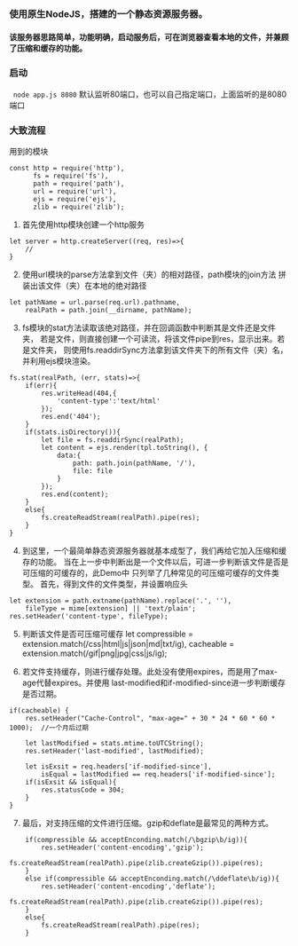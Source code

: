 ### 使用原生NodeJS，搭建的一个静态资源服务器。
#### 该服务器思路简单，功能明确，启动服务后，可在浏览器查看本地的文件，并兼顾了压缩和缓存的功能。
### 启动
``` node app.js 8080```
默认监听80端口，也可以自己指定端口，上面监听的是8080端口

### 大致流程
用到的模块
```
const http = require('http'),
      fs = require('fs'),
      path = require('path'),
      url = require('url'),
      ejs = require('ejs'),
      zlib = require('zlib');
```
1. 首先使用http模块创建一个http服务
```
let server = http.createServer((req, res)=>{
    //
}
```
2. 使用url模块的parse方法拿到文件（夹）的相对路径，path模块的join方法
拼装出该文件（夹）在本地的绝对路径
```
let pathName = url.parse(req.url).pathname,
    realPath = path.join(__dirname, pathName);
```
3. fs模块的stat方法读取该绝对路径，并在回调函数中判断其是文件还是文件夹，
若是文件，则直接创建一个可读流，将该文件pipe到res，显示出来。若是文件夹，
则使用fs.readdirSync方法拿到该文件夹下的所有文件（夹）名，并利用ejs模块渲染。
```
fs.stat(realPath, (err, stats)=>{
    if(err){
        res.writeHead(404,{
            'content-type':'text/html'
        });
        res.end('404');
    }
    if(stats.isDirectory()){
        let file = fs.readdirSync(realPath);
        let content = ejs.render(tpl.toString(), {
            data:{
                path: path.join(pathName, '/'),
                file: file
            }
        });
        res.end(content);
    }
    else{
        fs.createReadStream(realPath).pipe(res);
    }
}
```
4. 到这里，一个最简单静态资源服务器就基本成型了，我们再给它加入压缩和缓存的功能。
当在上一步中判断出是一个文件以后，可进一步判断该文件是否是可压缩的可缓存的，此Demo中
只列举了几种常见的可压缩可缓存的文件类型。
首先，得到文件的文件类型，并设置响应头
```
let extension = path.extname(pathName).replace('.', ''),
    fileType = mime[extension] || 'text/plain';
res.setHeader('content-type', fileType);    
```
5. 判断该文件是否可压缩可缓存
let compressible = extension.match(/css|html|js|json|md|txt/ig),
    cacheable = extension.match(/gif|png|jpg|css|js/ig);

6. 若文件支持缓存，则进行缓存处理。此处没有使用expires，而是用了max-age代替expires。并使用
last-modified和if-modified-since进一步判断缓存是否过期。
```
if(cacheable) {
    res.setHeader("Cache-Control", "max-age=" + 30 * 24 * 60 * 60 * 1000);  //一个月后过期

    let lastModified = stats.mtime.toUTCString();
    res.setHeader('last-modified', lastModified);

    let isExsit = req.headers['if-modified-since'],
        isEqual = lastModified == req.headers['if-modified-since'];
    if(isExsit && isEqual){
        res.statusCode = 304;
    }
}
```
7. 最后，对支持压缩的文件进行压缩。gzip和deflate是最常见的两种方式。
```
    if(compressible && acceptEnconding.match(/\bgzip\b/ig)){
        res.setHeader('content-encoding','gzip');
        fs.createReadStream(realPath).pipe(zlib.createGzip()).pipe(res);
    }
    else if(compressible && acceptEnconding.match(/\ddeflate\b/ig)){
        res.setHeader('content-encoding','deflate');
        fs.createReadStream(realPath).pipe(zlib.createGzip()).pipe(res);
    }
    else{
        fs.createReadStream(realPath).pipe(res);
    }
```   
